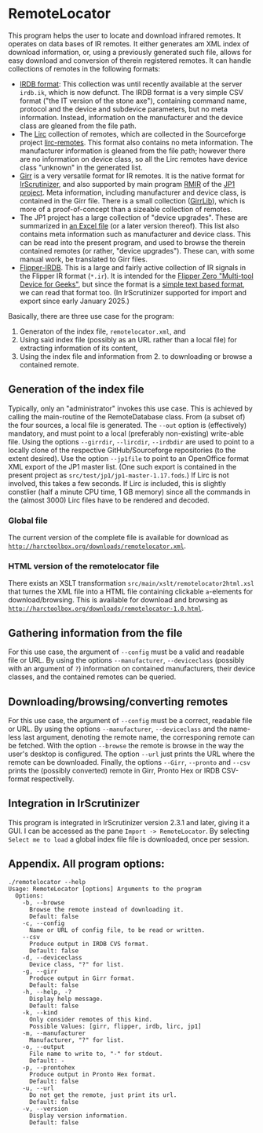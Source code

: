 # RemoteLocator
This program helps the user to locate and download infrared remotes.
It operates on data bases of IR remotes. It either generates am XML index of download information,
or, using a previously generated such file, allows for easy download and conversion of therein registered remotes.
It can handle collections of remotes in the following formats:

* [IRDB format](https://github.com/probonopd/irdb): This collection was until recently available at the server `irdb.ik`, which is now defunct.
The IRDB format is a very simple CSV format ("the IT version of the stone axe"), containing command name, protocol and the device and subdevice parameters,
but no meta information. Instead, information on the manufacturer and the device class are gleaned from the file path.
* The [Lirc](http://lirc.org) collection of remotes, which are collected in the Sourceforge project [lirc-remotes](https://sourceforge.net/projects/lirc-remotes/).
This format also contains no meta information.
The manufacturer information is gleaned from the file path; however there are no information on device class,
so all the Lirc remotes have device class "unknown" in the generated list.
* [Girr](http://harctoolbox.org/Girr.html) is a very versatile format for IR remotes.
It is the native format for [IrScrutinizer](http://harctoolbox.org/IrScrutinizer.html), and also supported by main program
[RMIR](https://sourceforge.net/projects/controlremote/) of the [JP1 project](http://hifi-remote.com/forums/index.php).
Meta information, including manufacturer and device class, is contained in the Girr file.
There is a small collection ([GirrLib](https://github.com/bengtmartensson/GirrLib)),
which is more of a proof-of-concept than a sizeable collection of remotes.
* The JP1 project has a large collection of "device upgrades". These are summarized in
[an Excel file](http://www.hifi-remote.com/forums/dload.php?action=file&file_id=269991)
(or a later version thereof).
This list also contains meta information such as manufacturer and device class.
This can be read into the present program, and used to browse the therein contained remotes (or rather, "device upgrades").
These can, with some manual work, be translated to Girr files.
* [Flipper-IRDB](https://github.com/Lucaslhm/Flipper-IRDB). This is a large and fairly active collection of IR signals in the Flipper IR format (`*.ir`).
It is intended for the [Flipper Zero "Multi-tool Device for Geeks"](https://flipperzero.one), but since the format is a
[simple text based format](https://developer.flipper.net/flipperzero/doxygen/infrared_file_format.html), we can read that format too.
(In IrScrutinizer supported for import and export since early January 2025.)

Basically, there are three use case for the program:

1. Generaton of the index file, `remotelocator.xml`, and
2. Using said index file (possibly as an URL rather than a local file) for extracting information of its content,
3. Using the index file and information from 2. to downloading or browse a contained remote.

## Generation of the index file
Typically, only an "administrator" invokes this use case.
This is achieved by calling the main-routine of the RemoteDatabase class.
From (a subset of) the four sources, a local file is generated.
The `--out` option is (effectively) mandatory, and must point to a local (preferably non-existing) write-able file.
Using the options `--girrdir`, `--lircdir`, `--irdbdir` are used to point to a locally clone of the respective GitHub/Sourceforge repositories
(to the extent desired).
Use the option `--jp1file` to point to an OpenOffice format XML export of the JP1 master list.
(One such export is contained in the present project as  `src/test/jp1/jp1-master-1.17.fods`.)
If Lirc is not involved, this takes a few seconds. If Lirc _is_ included, this is slightly constlier (half a minute CPU time, 1 GB memory)
since all the commands in the (almost 3000) Lirc files have to be rendered and decoded.

### Global file
The current version of the complete file is available for download as
[`http://harctoolbox.org/downloads/remotelocator.xml`](http://harctoolbox.org/downloads/remotelocator-1.0.xml).

### HTML version of the remotelocator file
There exists an XSLT transformation `src/main/xslt/remotelocator2html.xsl` that turnes the XML file into a HTML file
containing clickable `a`-elements for download/browsing.
This is available for download and browsing as
[`http://harctoolbox.org/downloads/remotelocator-1.0.html`](http://harctoolbox.org/downloads/remotelocator-1.0.html).

## Gathering information from the file
For this use case, the argument of `--config` must be a valid and readable file or URL. By using the options
`--manufacturer`, `--deviceclass` (possibly with an argument of `?`) information on contained manufacturers, their device classes,
and the contained remotes can be queried.

## Downloading/browsing/converting remotes
For this use case, the argument of `--config` must be a correct, readable file or URL. By using the options
`--manufacturer`, `--deviceclass` and the name-less last argument, denoting the remote name, the corresponing remote can be fetched.
With the option `--browse` the remote is browse in the way the user's desktop is configured.
The option `--url` just prints the URL where the remote can be downloaded. Finally, the options `--Girr`, `--pronto` and `--csv`
prints the (possibly converted) remote in Girr, Pronto Hex or IRDB CSV-format respectivelly.

## Integration in IrScrutinizer
This program is integrated in IrScrutinizer version 2.3.1 and later, giving it a GUI.
I can be accessed as the pane `Import -> RemoteLocator`.
By selecting `Select me to load` a global index file file is downloaded, once per session.

## Appendix. All program options:
```
./remotelocator --help
Usage: RemoteLocator [options] Arguments to the program
  Options:
    -b, --browse
      Browse the remote instead of downloading it.
      Default: false
    -c, --config
      Name or URL of config file, to be read or written.
    --csv
      Produce output in IRDB CVS format.
      Default: false
    -d, --deviceclass
      Device class, "?" for list.
    -g, --girr
      Produce output in Girr format.
      Default: false
    -h, --help, -?
      Display help message.
      Default: false
    -k, --kind
      Only consider remotes of this kind.
      Possible Values: [girr, flipper, irdb, lirc, jp1]
    -m, --manufacturer
      Manufacturer, "?" for list.
    -o, --output
      File name to write to, "-" for stdout.
      Default: -
    -p, --prontohex
      Produce output in Pronto Hex format.
      Default: false
    -u, --url
      Do not get the remote, just print its url.
      Default: false
    -v, --version
      Display version information.
      Default: false
```
